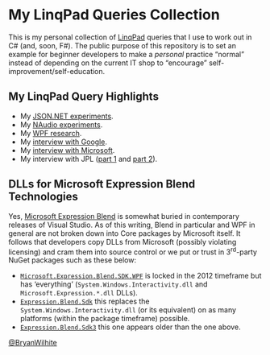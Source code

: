 # My LinqPad Queries Collection

This is my personal collection of [LinqPad](https://www.linqpad.net/) queries that I use to work out in C# (and, soon, F#). The public purpose of this repository is to set an example for beginner developers to make a _personal_ practice “normal” instead of depending on the current IT shop to “encourage” self-improvement/self-education.

## My LinqPad Query Highlights

* My [JSON.NET experiments](https://github.com/BryanWilhite/LinqPad/search?utf8=%E2%9C%93&q=Json.NET).
* My [NAudio experiments](https://github.com/BryanWilhite/LinqPad/tree/master/Queries/funkyKB/Audio).
* My [WPF research](https://github.com/BryanWilhite/LinqPad/tree/master/Queries/funkyKB/WPF).
* My [interview with Google](https://github.com/BryanWilhite/LinqPad/blob/master/Queries/funkyKB/Interview%20-%20Google.linq).
* My [interview with Microsoft](https://github.com/BryanWilhite/LinqPad/blob/master/Queries/funkyKB/Interview%20-%20Microsoft.linq).
* My interview with JPL ([part 1](https://github.com/BryanWilhite/LinqPad/blob/master/Queries/funkyKB/Interview%20-%20JPL%20(part%201).linq) and [part 2](https://github.com/BryanWilhite/LinqPad/blob/master/Queries/funkyKB/Interview%20-%20JPL%20(part%202).linq)).

## DLLs for Microsoft Expression Blend Technologies

Yes, [Microsoft Expression Blend](https://www.microsoft.com/expression) is somewhat buried in contemporary releases of Visual Studio. As of this writing, Blend in particular and WPF in general are not broken down into Core packages by Microsoft itself. It follows that developers copy DLLs from Microsoft (possibly violating licensing) and cram them into source control or we put or trust in 3<sup>rd</sup>-party NuGet packages such as these below:

* [`Microsoft.Expression.Blend.SDK.WPF`](https://www.nuget.org/packages/Microsoft.Expression.Blend.SDK.WPF/) is locked in the 2012 timeframe but has ‘everything’ (`System.Windows.Interactivity.dll` and `Microsoft.Expression.*.dll` DLLs).
* [`Expression.Blend.Sdk`](https://www.nuget.org/packages/Expression.Blend.Sdk/) this replaces the `System.Windows.Interactivity.dll` (or its equivalent) on as many platforms (within the package timeframe) possible.
* [`Expression.Blend.Sdk3`](https://www.nuget.org/packages/Expression.Blend.Sdk3/) this one appears older than the one above.

[@BryanWilhite](https://twitter.com/bryanwilhite)